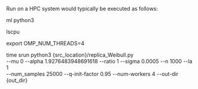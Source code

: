 Run on a HPC system would typically be executed as follows:

ml python3

lscpu

export OMP_NUM_THREADS=4

time srun python3 {src_location}/replica_Weibull.py \
--mu 0 --alpha 1.9276483948691618 --ratio 1 --sigma 0.0005 --n 1000 --la 1 \
--num_samples 25000 --q-init-factor 0.95 --num-workers 4 --out-dir {out_dir}
